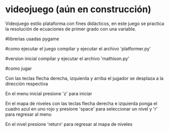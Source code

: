 # videojuego (aún en construcción)
Videojuego estilo plataforma con fines didácticos, en este juego se practica la resolución de ecuaciones de primer grado con una variable.

#librerias usadas
pygame

#como ejecutar el juego
compilar y ejecutar el archivo 'platformer.py'

#version inicial
compilar y ejecutar el archivo 'mathison.py'

#como jugar

Con las teclas flecha derecha, izquierda y arriba el jugador se desplaza a la dirección respectiva

En el menu inicial presione 'z' para iniciar

En el mapa de niveles con las teclas flecha derecha e izquierda ponga el cuadro azul en uno rojo y presione 'space' para seleccionar un nivel y 'r' para regresar al menu

En el nivel presione 'return' para regresar al mapa de niveles

